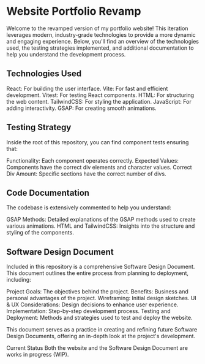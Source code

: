 # Website Portfolio Revamp
Welcome to the revamped version of my portfolio website! This iteration leverages modern, industry-grade technologies to provide a more dynamic and engaging experience. Below, you'll find an overview of the technologies used, the testing strategies implemented, and additional documentation to help you understand the development process.

## Technologies Used
React: For building the user interface.
Vite: For fast and efficient development.
Vitest: For testing React components.
HTML: For structuring the web content.
TailwindCSS: For styling the application.
JavaScript: For adding interactivity.
GSAP: For creating smooth animations.

## Testing Strategy
Inside the root of this repository, you can find component tests ensuring that:

Functionality: Each component operates correctly.
Expected Values: Components have the correct div elements and character values.
Correct Div Amount: Specific sections have the correct number of divs.

## Code Documentation
The codebase is extensively commented to help you understand:

GSAP Methods: Detailed explanations of the GSAP methods used to create various animations.
HTML and TailwindCSS: Insights into the structure and styling of the components.

## Software Design Document
Included in this repository is a comprehensive Software Design Document. This document outlines the entire process from planning to deployment, including:

Project Goals: The objectives behind the project.
Benefits: Business and personal advantages of the project.
Wireframing: Initial design sketches.
UI & UX Considerations: Design decisions to enhance user experience.
Implementation: Step-by-step development process.
Testing and Deployment: Methods and strategies used to test and deploy the website.

This document serves as a practice in creating and refining future Software Design Documents, offering an in-depth look at the project's development.

Current Status
Both the website and the Software Design Document are works in progress (WIP).
